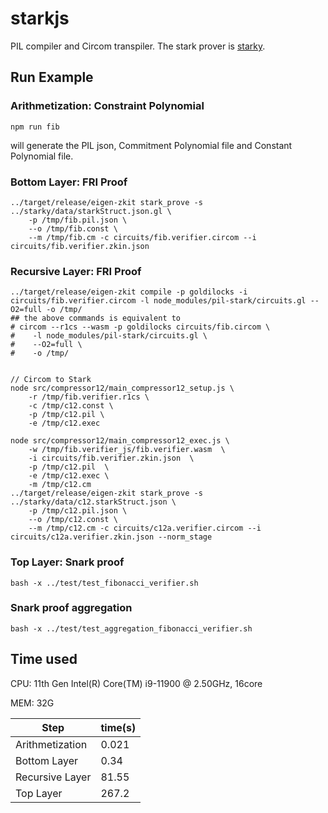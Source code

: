 # starkjs

PIL compiler and Circom transpiler. The stark prover is [starky](../starky).

## Run Example
### Arithmetization: Constraint Polynomial

```
npm run fib
```
will generate the PIL json, Commitment Polynomial file and Constant Polynomial file.

### Bottom Layer: FRI Proof

```
../target/release/eigen-zkit stark_prove -s ../starky/data/starkStruct.json.gl \
    -p /tmp/fib.pil.json \
    --o /tmp/fib.const \
    --m /tmp/fib.cm -c circuits/fib.verifier.circom --i circuits/fib.verifier.zkin.json
```

### Recursive Layer: FRI Proof

```
../target/release/eigen-zkit compile -p goldilocks -i circuits/fib.verifier.circom -l node_modules/pil-stark/circuits.gl --O2=full -o /tmp/
## the above commands is equivalent to
# circom --r1cs --wasm -p goldilocks circuits/fib.circom \
#    -l node_modules/pil-stark/circuits.gl \
#    --O2=full \
#    -o /tmp/


// Circom to Stark  
node src/compressor12/main_compressor12_setup.js \
    -r /tmp/fib.verifier.r1cs \
    -c /tmp/c12.const \
    -p /tmp/c12.pil \
    -e /tmp/c12.exec

node src/compressor12/main_compressor12_exec.js \
    -w /tmp/fib.verifier_js/fib.verifier.wasm  \
    -i circuits/fib.verifier.zkin.json  \
    -p /tmp/c12.pil  \
    -e /tmp/c12.exec \
    -m /tmp/c12.cm
../target/release/eigen-zkit stark_prove -s ../starky/data/c12.starkStruct.json \
    -p /tmp/c12.pil.json \
    --o /tmp/c12.const \
    --m /tmp/c12.cm -c circuits/c12a.verifier.circom --i circuits/c12a.verifier.zkin.json --norm_stage
```

### Top Layer: Snark proof
```
bash -x ../test/test_fibonacci_verifier.sh
```

### Snark proof aggregation

```
bash -x ../test/test_aggregation_fibonacci_verifier.sh
```

## Time used

CPU: 11th Gen Intel(R) Core(TM) i9-11900 @ 2.50GHz, 16core

MEM: 32G

| Step            | time(s) |
| ---             | ---     |
| Arithmetization | 0.021   |
| Bottom Layer    | 0.34    |
| Recursive Layer | 81.55   |
| Top Layer    | 267.2   |
